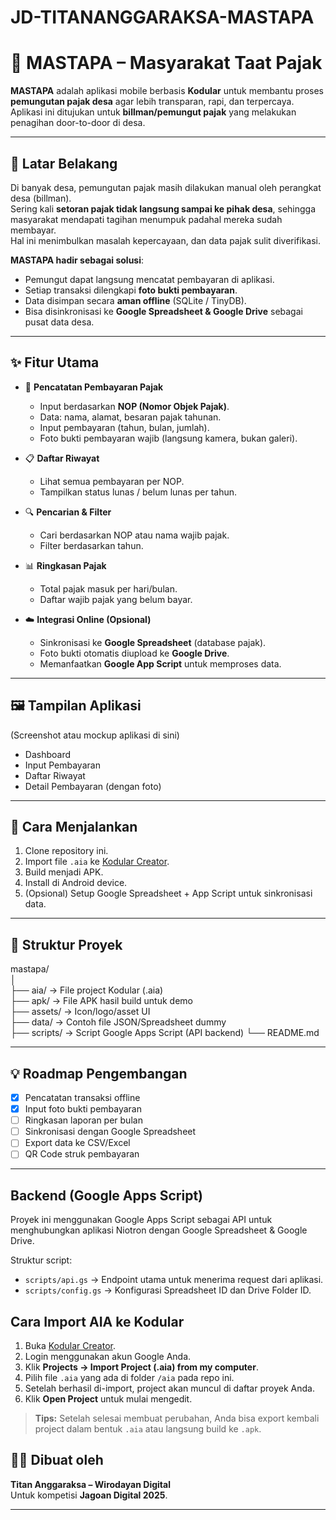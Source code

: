 # JD-TITANANGGARAKSA-MASTAPA
# 🏡 MASTAPA – Masyarakat Taat Pajak

**MASTAPA** adalah aplikasi mobile berbasis **Kodular** untuk membantu proses **pemungutan pajak desa** agar lebih transparan, rapi, dan terpercaya.  
Aplikasi ini ditujukan untuk **billman/pemungut pajak** yang melakukan penagihan door-to-door di desa.  

---

## 🎯 Latar Belakang
Di banyak desa, pemungutan pajak masih dilakukan manual oleh perangkat desa (billman).  
Sering kali **setoran pajak tidak langsung sampai ke pihak desa**, sehingga masyarakat mendapati tagihan menumpuk padahal mereka sudah membayar.  
Hal ini menimbulkan masalah kepercayaan, dan data pajak sulit diverifikasi.  

**MASTAPA hadir sebagai solusi**:  
- Pemungut dapat langsung mencatat pembayaran di aplikasi.  
- Setiap transaksi dilengkapi **foto bukti pembayaran**.  
- Data disimpan secara **aman offline** (SQLite / TinyDB).  
- Bisa disinkronisasi ke **Google Spreadsheet & Google Drive** sebagai pusat data desa.  

---

## ✨ Fitur Utama
- 📌 **Pencatatan Pembayaran Pajak**
  - Input berdasarkan **NOP (Nomor Objek Pajak)**.  
  - Data: nama, alamat, besaran pajak tahunan.  
  - Input pembayaran (tahun, bulan, jumlah).  
  - Foto bukti pembayaran wajib (langsung kamera, bukan galeri).  

- 📋 **Daftar Riwayat**
  - Lihat semua pembayaran per NOP.  
  - Tampilkan status lunas / belum lunas per tahun.  

- 🔍 **Pencarian & Filter**
  - Cari berdasarkan NOP atau nama wajib pajak.  
  - Filter berdasarkan tahun.  

- 📊 **Ringkasan Pajak**
  - Total pajak masuk per hari/bulan.  
  - Daftar wajib pajak yang belum bayar.  

- ☁️ **Integrasi Online (Opsional)**
  - Sinkronisasi ke **Google Spreadsheet** (database pajak).  
  - Foto bukti otomatis diupload ke **Google Drive**.  
  - Memanfaatkan **Google App Script** untuk memproses data.  

---

## 🖼️ Tampilan Aplikasi
(Screenshot atau mockup aplikasi di sini)  
- Dashboard  
- Input Pembayaran  
- Daftar Riwayat  
- Detail Pembayaran (dengan foto)  

---

## 🚀 Cara Menjalankan
1. Clone repository ini.  
2. Import file `.aia` ke [Kodular Creator](https://creator.kodular.io).  
3. Build menjadi APK.  
4. Install di Android device.  
5. (Opsional) Setup Google Spreadsheet + App Script untuk sinkronisasi data.  

---

## 📂 Struktur Proyek

mastapa/  
│  
├── aia/ → File project Kodular (.aia)  
├── apk/ → File APK hasil build untuk demo  
├── assets/ → Icon/logo/asset UI  
├── data/ → Contoh file JSON/Spreadsheet dummy  
├── scripts/ → Script Google Apps Script (API backend)
└── README.md


---

## 💡 Roadmap Pengembangan
- [x] Pencatatan transaksi offline  
- [x] Input foto bukti pembayaran  
- [ ] Ringkasan laporan per bulan  
- [ ] Sinkronisasi dengan Google Spreadsheet  
- [ ] Export data ke CSV/Excel  
- [ ] QR Code struk pembayaran  

---

## Backend (Google Apps Script)

Proyek ini menggunakan Google Apps Script sebagai API untuk menghubungkan aplikasi Niotron dengan Google Spreadsheet & Google Drive.

Struktur script:
- `scripts/api.gs` → Endpoint utama untuk menerima request dari aplikasi.
- `scripts/config.gs` → Konfigurasi Spreadsheet ID dan Drive Folder ID.

## Cara Import AIA ke Kodular

1. Buka [Kodular Creator](https://builder.kodular.io).
2. Login menggunakan akun Google Anda.
3. Klik **Projects → Import Project (.aia) from my computer**.
4. Pilih file `.aia` yang ada di folder `/aia` pada repo ini.
5. Setelah berhasil di-import, project akan muncul di daftar proyek Anda.
6. Klik **Open Project** untuk mulai mengedit.

> **Tips:** Setelah selesai membuat perubahan, Anda bisa export kembali project dalam bentuk `.aia` atau langsung build ke `.apk`.

## 👨‍💻 Dibuat oleh
**Titan Anggaraksa – Wirodayan Digital**  
Untuk kompetisi **Jagoan Digital 2025**.  

---


